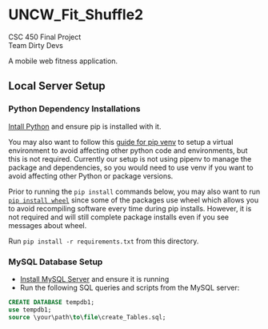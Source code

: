 # UNCW_Fit_Shuffle2
CSC 450 Final Project  
Team Dirty Devs

A mobile web fitness application.

## Local Server Setup
### Python Dependency Installations
[Intall Python](https://wiki.python.org/moin/BeginnersGuide/Download) and ensure pip is installed with it.

You may also want to follow this [guide for pip venv](https://packaging.python.org/guides/installing-using-pip-and-virtual-environments/) to setup a virtual environment to avoid affecting other python code and environments, but this is not required.  Currently our setup is not using pipenv to manage the package and dependencies, so you would need to use venv if you want to avoid affecting other Python or package versions.

Prior to running the `pip install` commands below, you may also want to run [`pip install wheel`](https://wheel.readthedocs.io/en/latest/installing.html) since some of the packages use wheel which allows you to avoid recompiling software every time during pip installs.  However, it is not required and will still complete package installs even if you see messages about wheel.

Run `pip install -r requirements.txt` from this directory.

### MySQL Database Setup
- [Install MySQL Server](https://dev.mysql.com/doc/refman/8.0/en/installing.html) and ensure it is running
- Run the following SQL queries and scripts from the MySQL server:
```sql
CREATE DATABASE tempdb1;
use tempdb1;
source \your\path\to\file\create_Tables.sql;
```